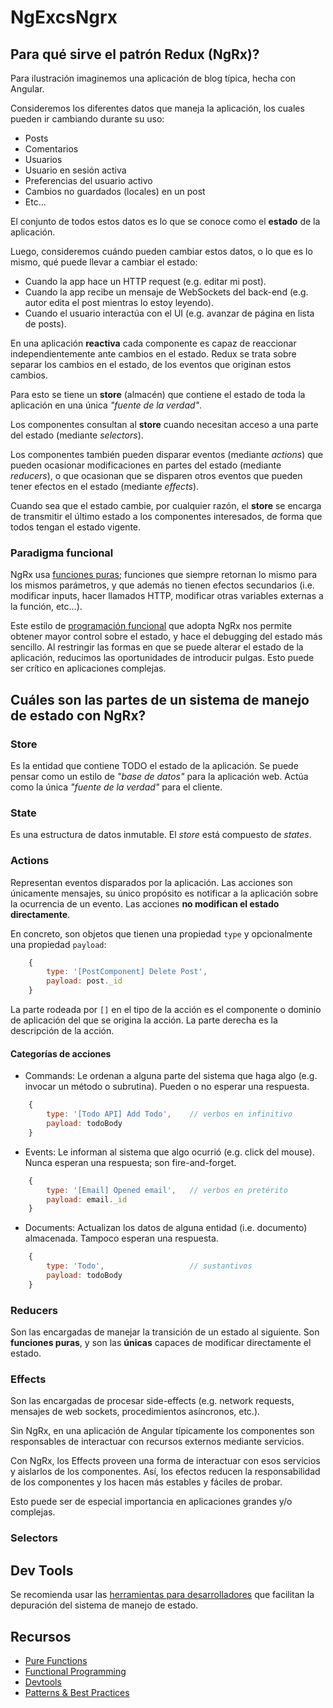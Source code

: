 # NgExcsNgrx

## Para qué sirve el patrón Redux (NgRx)?

Para ilustración imaginemos una aplicación de blog típica, hecha con Angular.

Consideremos los diferentes datos que maneja la aplicación, los cuales pueden ir cambiando durante su uso:
* Posts
* Comentarios
* Usuarios
* Usuario en sesión activa
* Preferencias del usuario activo
* Cambios no guardados (locales) en un post
* Etc...

El conjunto de todos estos datos es lo que se conoce como el **estado** de la aplicación.

Luego, consideremos cuándo pueden cambiar estos datos, o lo que es lo mismo, qué puede llevar a cambiar el estado:
* Cuando la app hace un HTTP request (e.g. editar mi post).
* Cuando la app recibe un mensaje de WebSockets del back-end (e.g. autor edita el post mientras lo estoy leyendo).
* Cuando el usuario interactúa con el UI (e.g. avanzar de página en lista de posts).

En una aplicación **reactiva** cada componente es capaz de reaccionar independientemente ante cambios en el estado. Redux se trata sobre separar los cambios en el estado, de los eventos que originan estos cambios.

Para esto se tiene un **store** (almacén) que contiene el estado de toda la aplicación en una única *"fuente de la verdad"*.

Los componentes consultan al **store** cuando necesitan acceso a una parte del estado (mediante *selectors*).

Los componentes también pueden disparar eventos (mediante *actions*) que pueden ocasionar modificaciones en partes del estado (mediante *reducers*), o que ocasionan que se disparen otros eventos que pueden tener efectos en el estado (mediante *effects*). 

Cuando sea que el estado cambie, por cualquier razón, el **store** se encarga de transmitir el último estado a los componentes interesados, de forma que todos tengan el estado vigente.

### Paradigma funcional

NgRx usa [funciones puras](https://medium.freecodecamp.org/what-is-a-pure-function-in-javascript-acb887375dfe); funciones que siempre retornan lo mismo para los mismos parámetros, y que además no tienen efectos secundarios (i.e. modificar inputs, hacer llamados HTTP, modificar otras variables externas a la función, etc...).

Este estilo de [programación funcional](https://medium.freecodecamp.org/an-introduction-to-the-basic-principles-of-functional-programming-a2c2a15c84) que adopta NgRx nos permite obtener mayor control sobre el estado, y hace el debugging del estado más sencillo. Al restringir las formas en que se puede alterar el estado de la aplicación, reducimos las oportunidades de introducir pulgas. Esto puede ser crítico en aplicaciones complejas.

## Cuáles son las partes de un sistema de manejo de estado con NgRx?

### Store
Es la entidad que contiene TODO el estado de la aplicación. Se puede pensar como un estilo de *"base de datos"* para la aplicación web. Actúa como la única *"fuente de la verdad"* para el cliente.  

### State
Es una estructura de datos inmutable. El *store* está compuesto de *states*.

### Actions
Representan eventos disparados por la aplicación. Las acciones son únicamente mensajes, su único propósito es notificar a la aplicación sobre la ocurrencia de un evento. Las acciones **no modifican el estado directamente**.

En concreto, son objetos que tienen una propiedad `type` y opcionalmente una propiedad `payload`:
```js
    {
        type: '[PostComponent] Delete Post',
        payload: post._id
    }
```

La parte rodeada por `[]` en el tipo de la acción es el componente o dominio de aplicación del que se origina la acción. La parte derecha es la descripción de la acción.

#### Categorías de acciones

* Commands: Le ordenan a alguna parte del sistema que haga algo (e.g. invocar un método o subrutina). Pueden o no esperar una respuesta.
```js
    {
        type: '[Todo API] Add Todo',    // verbos en infinitivo
        payload: todoBody 
    }
```            

* Events: Le informan al sistema que algo ocurrió (e.g. click del mouse). Nunca esperan una respuesta; son fire-and-forget.
```js
    {
        type: '[Email] Opened email',   // verbos en pretérito
        payload: email._id 
    }
```

* Documents: Actualizan los datos de alguna entidad (i.e. documento) almacenada. Tampoco esperan una respuesta. 
```js
    {
        type: 'Todo',                   // sustantivos
        payload: todoBody 
    }
```

### Reducers
Son las encargadas de manejar la transición de un estado al siguiente. 
Son **funciones puras**, y son las **únicas** capaces de modificar directamente el estado.

### Effects
Son las encargadas de procesar side-effects (e.g. network requests, mensajes de web sockets, procedimientos asíncronos, etc.).

Sin NgRx, en una aplicación de Angular típicamente los componentes son responsables de interactuar con 
recursos externos mediante servicios. 

Con NgRx, los Effects proveen una forma de interactuar con esos 
servicios y aislarlos de los componentes. Así, los efectos reducen la responsabilidad de los componentes y los hacen más estables y fáciles de probar. 

Esto puede ser de especial importancia en aplicaciones grandes y/o complejas.

### Selectors

## Dev Tools
Se recomienda usar las [herramientas para desarrolladores](https://ngrx.io/guide/store-devtools) que facilitan la depuración del sistema de manejo de estado.

## Recursos

* [Pure Functions](https://medium.freecodecamp.org/what-is-a-pure-function-in-javascript-acb887375dfe)
* [Functional Programming](https://medium.freecodecamp.org/an-introduction-to-the-basic-principles-of-functional-programming-a2c2a15c84)
* [Devtools](https://ngrx.io/guide/store-devtools)
* [Patterns & Best Practices](https://www.youtube.com/watch?v=EerD9dTaqMM&t=602s)
